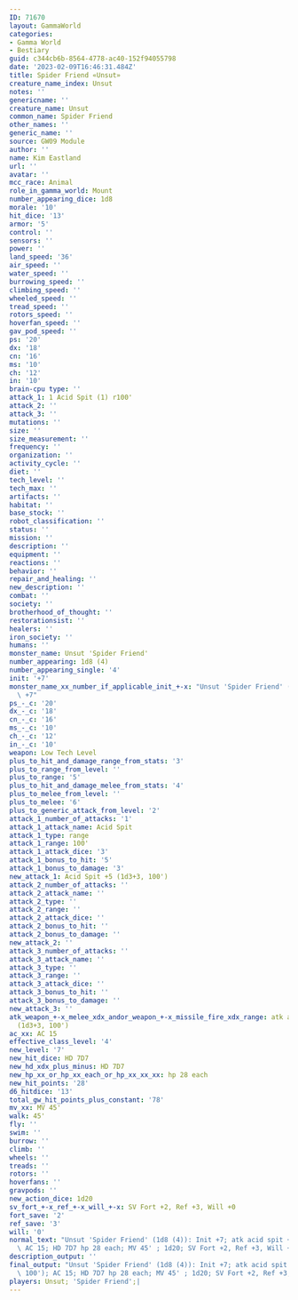 ```yaml
---
ID: 71670
layout: GammaWorld
categories:
- Gamma World
- Bestiary
guid: c344cb6b-8564-4778-ac40-152f94055798
date: '2023-02-09T16:46:31.484Z'
title: Spider Friend «Unsut»
creature_name_index: Unsut
notes: ''
genericname: ''
creature_name: Unsut
common_name: Spider Friend
other_names: ''
generic_name: ''
source: GW09 Module
author: ''
name: Kim Eastland
url: ''
avatar: ''
mcc_race: Animal
role_in_gamma_world: Mount
number_appearing_dice: 1d8
morale: '10'
hit_dice: '13'
armor: '5'
control: ''
sensors: ''
power: ''
land_speed: '36'
air_speed: ''
water_speed: ''
burrowing_speed: ''
climbing_speed: ''
wheeled_speed: ''
tread_speed: ''
rotors_speed: ''
hoverfan_speed: ''
gav_pod_speed: ''
ps: '20'
dx: '18'
cn: '16'
ms: '10'
ch: '12'
in: '10'
brain-cpu type: ''
attack_1: 1 Acid Spit (1) r100'
attack_2: ''
attack_3: ''
mutations: ''
size: ''
size_measurement: ''
frequency: ''
organization: ''
activity_cycle: ''
diet: ''
tech_level: ''
tech_max: ''
artifacts: ''
habitat: ''
base_stock: ''
robot_classification: ''
status: ''
mission: ''
description: ''
equipment: ''
reactions: ''
behavior: ''
repair_and_healing: ''
new_description: ''
combat: ''
society: ''
brotherhood_of_thought: ''
restorationsist: ''
healers: ''
iron_society: ''
humans: ''
monster_name: Unsut 'Spider Friend'
number_appearing: 1d8 (4)
number_appearing_single: '4'
init: '+7'
monster_name_xx_number_if_applicable_init_+-x: "Unsut 'Spider Friend' (1d8 (4)): Init\
  \ +7"
ps_-_c: '20'
dx_-_c: '18'
cn_-_c: '16'
ms_-_c: '10'
ch_-_c: '12'
in_-_c: '10'
weapon: Low Tech Level
plus_to_hit_and_damage_range_from_stats: '3'
plus_to_range_from_level: ''
plus_to_range: '5'
plus_to_hit_and_damage_melee_from_stats: '4'
plus_to_melee_from_level: ''
plus_to_melee: '6'
plus_to_generic_attack_from_level: '2'
attack_1_number_of_attacks: '1'
attack_1_attack_name: Acid Spit
attack_1_type: range
attack_1_range: 100'
attack_1_attack_dice: '3'
attack_1_bonus_to_hit: '5'
attack_1_bonus_to_damage: '3'
new_attack_1: Acid Spit +5 (1d3+3, 100')
attack_2_number_of_attacks: ''
attack_2_attack_name: ''
attack_2_type: ''
attack_2_range: ''
attack_2_attack_dice: ''
attack_2_bonus_to_hit: ''
attack_2_bonus_to_damage: ''
new_attack_2: ''
attack_3_number_of_attacks: ''
attack_3_attack_name: ''
attack_3_type: ''
attack_3_range: ''
attack_3_attack_dice: ''
attack_3_bonus_to_hit: ''
attack_3_bonus_to_damage: ''
new_attack_3: ''
atk_weapon_+-x_melee_xdx_andor_weapon_+-x_missile_fire_xdx_range: atk acid spit +5
  (1d3+3, 100')
ac_xx: AC 15
effective_class_level: '4'
new_level: '7'
new_hit_dice: HD 7D7
new_hd_xdx_plus_minus: HD 7D7
new_hp_xx_or_hp_xx_each_or_hp_xx_xx_xx: hp 28 each
new_hit_points: '28'
d6_hitdice: '13'
total_gw_hit_points_plus_constant: '78'
mv_xx: MV 45'
walk: 45'
fly: ''
swim: ''
burrow: ''
climb: ''
wheels: ''
treads: ''
rotors: ''
hoverfans: ''
gravpods: ''
new_action_dice: 1d20
sv_fort_+-x_ref_+-x_will_+-x: SV Fort +2, Ref +3, Will +0
fort_save: '2'
ref_save: '3'
will: '0'
normal_text: "Unsut 'Spider Friend' (1d8 (4)): Init +7; atk acid spit +5 (1d3+3, 100');\
  \ AC 15; HD 7D7 hp 28 each; MV 45' ; 1d20; SV Fort +2, Ref +3, Will +0"
description_output: ''
final_output: "Unsut 'Spider Friend' (1d8 (4)): Init +7; atk acid spit +5 (1d3+3,\
  \ 100'); AC 15; HD 7D7 hp 28 each; MV 45' ; 1d20; SV Fort +2, Ref +3, Will +0"
players: Unsut; 'Spider Friend';|
---
```

</br>